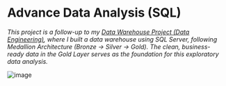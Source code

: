 # Advance Data Analysis (SQL) 


*This project is a follow-up to my [Data Warehouse Project (Data Engineering)](https://github.com/syedshamael1999/SQL-Data-Warehouse-Project/tree/main), where I built a data warehouse using SQL Server, following Medallion Architecture (Bronze → Silver → Gold). The clean, business-ready data in the Gold Layer serves as the foundation for this exploratory data analysis.*  

![image](https://github.com/user-attachments/assets/16b92884-5319-42c7-9e0d-9c7db34b0cc6)
